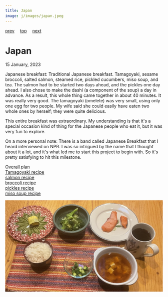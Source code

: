 ```yaml
---
title: Japan
image: j/images/japan.jpeg
---
```

[prev](jamaica.md)&emsp;
[top](../index.md)&emsp;
[next](jordan.md)
# Japan
15 January, 2023

Japanese breakfast: Traditional Japanese breakfast.  Tamagoyaki,
sesame broccoli, salted salmon, steamed rice, pickled cucumbers, miso
soup, and tea. The salmon had to be started two days ahead, and the
pickles one day ahead. I also chose to make the dashi (a component of
the soup) a day in advance. As a result, this whole thing came
together in about 40 minutes. It was really very good. The tamagoyaki
(omelete) was very small, using only one egg for two people. My wife
said she could easily have eaten two whole ones by herself; they were
quite delicious.

This entire breakfast was extraordinary. My understanding is that it's
a special occasion kind of thing for the Japanese people who eat it,
but it was very fun to explore.

On a more personal note: There is a band called Japanese Breakfast
that I heard interviewed on NPR. I was so intrigued by the name that I
thought about it a lot, and it's what led me to start this project to
begin with. So it's pretty satisfying to hit this milestone.

[Overall plan](https://www.justonecookbook.com/traditional-japanese-breakfast-at-home/)<br>
[Tamagoyaki recipe](https://www.justonecookbook.com/quick-and-easy-tamagoyaki/)<br>
[salmon recipe](https://www.justonecookbook.com/how-to-cook-salmon-salted-salmon/)<br>
[broccoli recipe](https://www.justonecookbook.com/broccoli-blanched-with-sesame-oil/)<br>
[pickles recipe](https://www.justonecookbook.com/pickled-cucumber/)<br>
[miso soup recipe](https://www.foodnetwork.com/recipes/food-network-kitchen/miso-soup-recipe-2102742)<br>

![breakfast](images/japan.jpeg)
